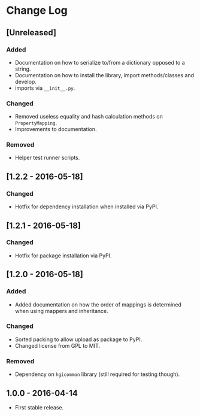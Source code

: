 # Change Log
## [Unreleased]
### Added
- Documentation on how to serialize to/from a dictionary opposed to a string.
- Documentation on how to install the library, import methods/classes and develop.
- imports via `__init__.py`.

### Changed
- Removed useless equality and hash calculation methods on `PropertyMapping`.
- Improvements to documentation.

### Removed
- Helper test runner scripts.

## [1.2.2 - 2016-05-18]
### Changed
- Hotfix for dependency installation when installed via PyPI.

## [1.2.1 - 2016-05-18]
### Changed
- Hotfix for package installation via PyPI.

## [1.2.0 - 2016-05-18]
### Added
- Added documentation on how the order of mappings is determined when using mappers and inheritance.

### Changed
- Sorted packing to allow upload as package to PyPI.
- Changed license from GPL to MIT.

### Removed
- Dependency on `hgicommon` library (still required for testing though).

## 1.0.0 - 2016-04-14
- First stable release.
